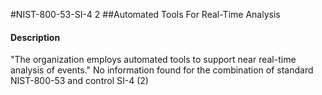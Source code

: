 #NIST-800-53-SI-4 2
##Automated Tools For Real-Time Analysis
#### Description
"The organization employs automated tools to support near real-time analysis of events."
No information found for the combination of standard NIST-800-53 and control SI-4 (2)
